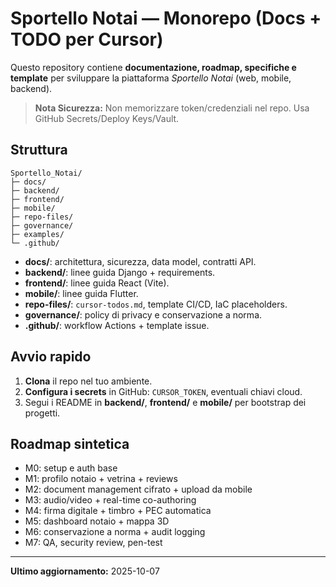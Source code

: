 # Sportello Notai — Monorepo (Docs + TODO per Cursor)

Questo repository contiene **documentazione, roadmap, specifiche e template** per sviluppare la piattaforma *Sportello Notai* (web, mobile, backend).  
> **Nota Sicurezza:** Non memorizzare token/credenziali nel repo. Usa GitHub Secrets/Deploy Keys/Vault.

## Struttura
```
Sportello_Notai/
├─ docs/
├─ backend/
├─ frontend/
├─ mobile/
├─ repo-files/
├─ governance/
├─ examples/
└─ .github/
```
- **docs/**: architettura, sicurezza, data model, contratti API.
- **backend/**: linee guida Django + requirements.
- **frontend/**: linee guida React (Vite).
- **mobile/**: linee guida Flutter.
- **repo-files/**: `cursor-todos.md`, template CI/CD, IaC placeholders.
- **governance/**: policy di privacy e conservazione a norma.
- **.github/**: workflow Actions + template issue.

## Avvio rapido
1. **Clona** il repo nel tuo ambiente.
2. **Configura i secrets** in GitHub: `CURSOR_TOKEN`, eventuali chiavi cloud.
3. Segui i README in **backend/**, **frontend/** e **mobile/** per bootstrap dei progetti.

## Roadmap sintetica
- M0: setup e auth base
- M1: profilo notaio + vetrina + reviews
- M2: document management cifrato + upload da mobile
- M3: audio/video + real-time co-authoring
- M4: firma digitale + timbro + PEC automatica
- M5: dashboard notaio + mappa 3D
- M6: conservazione a norma + audit logging
- M7: QA, security review, pen-test

---

**Ultimo aggiornamento:** 2025-10-07
